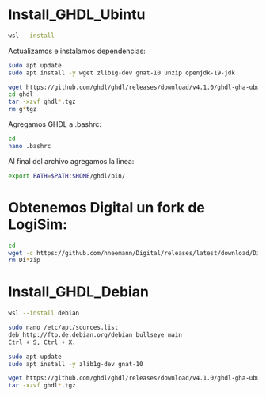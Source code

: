 

# Install_GHDL_Ubintu

````bash
wsl --install
````
Actualizamos e instalamos dependencias:
````bash
sudo apt update
sudo apt install -y wget zlib1g-dev gnat-10 unzip openjdk-19-jdk
````
````bash
wget https://github.com/ghdl/ghdl/releases/download/v4.1.0/ghdl-gha-ubuntu-22.04-gcc.tgz -P ghdl/
cd ghdl
tar -xzvf ghdl*.tgz
rm g*tgz
````
Agregamos GHDL a .bashrc:
````bash
cd
nano .bashrc
````
Al final del archivo agregamos la linea:
````bash
export PATH=$PATH:$HOME/ghdl/bin/
````
# Obtenemos Digital un fork de LogiSim:
````bash
cd
wget -c https://github.com/hneemann/Digital/releases/latest/download/Digital.zip
rm Di*zip
````


# Install_GHDL_Debian

````bash
wsl --install debian
````

````bash
sudo nano /etc/apt/sources.list
deb http://ftp.de.debian.org/debian bullseye main 
Ctrl + S, Ctrl + X.
````

````bash
sudo apt update
sudo apt install -y zlib1g-dev gnat-10
````

````bash
wget https://github.com/ghdl/ghdl/releases/download/v4.1.0/ghdl-gha-ubuntu-22.04-gcc.tgz
tar -xzvf ghdl*.tgz
````
